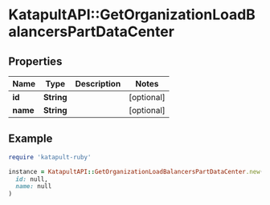 # KatapultAPI::GetOrganizationLoadBalancersPartDataCenter

## Properties

| Name | Type | Description | Notes |
| ---- | ---- | ----------- | ----- |
| **id** | **String** |  | [optional] |
| **name** | **String** |  | [optional] |

## Example

```ruby
require 'katapult-ruby'

instance = KatapultAPI::GetOrganizationLoadBalancersPartDataCenter.new(
  id: null,
  name: null
)
```

